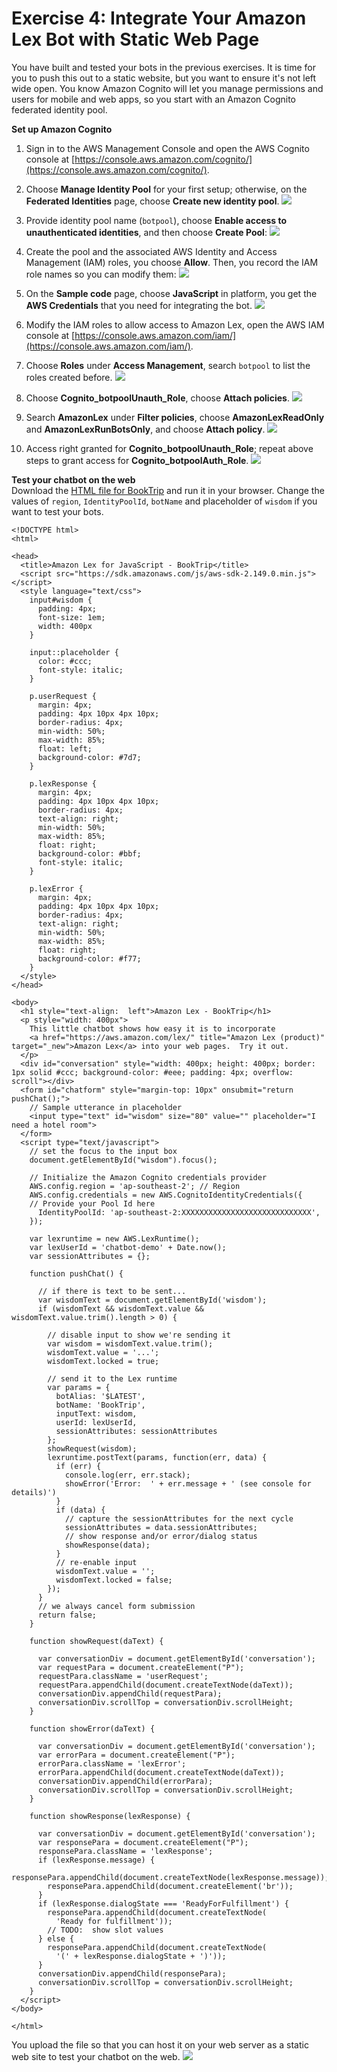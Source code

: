 # Exercise 4: Integrate Your Amazon Lex Bot with Static Web Page

You have built and tested your bots in the previous exercises. It is time for you to push this out to a static website, but you want to ensure it's not left wide open. You know Amazon Cognito will let you manage permissions and users for mobile and web apps, so you start with an Amazon Cognito federated identity pool.

**Set up Amazon Cognito**
1. Sign in to the AWS Management Console and open the AWS Cognito console at [https://console.aws.amazon.com/cognito/](https://console.aws.amazon.com/cognito/).

1. Choose **Manage Identity Pool** for your first setup; otherwise, on the **Federated Identities** page, choose **Create new identity pool**.
![](../images/greetings_visitor_3.gif)

1. Provide identity pool name (`botpool`), choose **Enable access to unauthenticated identities**, and then choose **Create Pool**:
![](../images/greetings_visitor_4.gif)

1. Create the pool and the associated AWS Identity and Access Management (IAM) roles, you choose **Allow**. Then, you record the IAM role names so you can modify them:
![](../images/greetings_visitor_5.gif)

1. On the **Sample code** page, choose **JavaScript** in platform, you get the **AWS Credentials** that you need for integrating the bot.
![](../images/greetings_visitor_6.gif)

1. Modify the IAM roles to allow access to Amazon Lex, open the AWS IAM console at [https://console.aws.amazon.com/iam/](https://console.aws.amazon.com/iam/).

1. Choose **Roles** under **Access Management**, search `botpool` to list the roles created before.
![](../images/greetings_visitor_6a.gif)

1. Choose **Cognito_botpoolUnauth_Role**, choose **Attach policies**.
![](../images/greetings_visitor_6b.gif)

1. Search **AmazonLex** under **Filter policies**, choose **AmazonLexReadOnly** and **AmazonLexRunBotsOnly**, and choose **Attach policy**.
![](../images/greetings_visitor_6c.gif)

1. Access right granted for **Cognito_botpoolUnauth_Role**; repeat above steps to grant access for **Cognito_botpoolAuth_Role**.
![](../images/greetings_visitor_6d.gif)


**Test your chatbot on the web**  
Download the [HTML file for BookTrip](../source/aws-lex-template.html) and run it in your browser. Change the values of `region`, `IdentityPoolId`, `botName` and placeholder of `wisdom` if you want to test your bots.

```
<!DOCTYPE html>
<html>

<head>
  <title>Amazon Lex for JavaScript - BookTrip</title>
  <script src="https://sdk.amazonaws.com/js/aws-sdk-2.149.0.min.js"></script>
  <style language="text/css">
    input#wisdom {
      padding: 4px;
      font-size: 1em;
      width: 400px
    }

    input::placeholder {
      color: #ccc;
      font-style: italic;
    }

    p.userRequest {
      margin: 4px;
      padding: 4px 10px 4px 10px;
      border-radius: 4px;
      min-width: 50%;
      max-width: 85%;
      float: left;
      background-color: #7d7;
    }

    p.lexResponse {
      margin: 4px;
      padding: 4px 10px 4px 10px;
      border-radius: 4px;
      text-align: right;
      min-width: 50%;
      max-width: 85%;
      float: right;
      background-color: #bbf;
      font-style: italic;
    }

    p.lexError {
      margin: 4px;
      padding: 4px 10px 4px 10px;
      border-radius: 4px;
      text-align: right;
      min-width: 50%;
      max-width: 85%;
      float: right;
      background-color: #f77;
    }
  </style>
</head>

<body>
  <h1 style="text-align:  left">Amazon Lex - BookTrip</h1>
  <p style="width: 400px">
    This little chatbot shows how easy it is to incorporate
    <a href="https://aws.amazon.com/lex/" title="Amazon Lex (product)" target="_new">Amazon Lex</a> into your web pages.  Try it out.
  </p>
  <div id="conversation" style="width: 400px; height: 400px; border: 1px solid #ccc; background-color: #eee; padding: 4px; overflow: scroll"></div>
  <form id="chatform" style="margin-top: 10px" onsubmit="return pushChat();">
    // Sample utterance in placeholder
    <input type="text" id="wisdom" size="80" value="" placeholder="I need a hotel room">
  </form>
  <script type="text/javascript">
    // set the focus to the input box
    document.getElementById("wisdom").focus();

    // Initialize the Amazon Cognito credentials provider
    AWS.config.region = 'ap-southeast-2'; // Region
    AWS.config.credentials = new AWS.CognitoIdentityCredentials({
    // Provide your Pool Id here
      IdentityPoolId: 'ap-southeast-2:XXXXXXXXXXXXXXXXXXXXXXXXXXXXX',
    });

    var lexruntime = new AWS.LexRuntime();
    var lexUserId = 'chatbot-demo' + Date.now();
    var sessionAttributes = {};

    function pushChat() {

      // if there is text to be sent...
      var wisdomText = document.getElementById('wisdom');
      if (wisdomText && wisdomText.value && wisdomText.value.trim().length > 0) {

        // disable input to show we're sending it
        var wisdom = wisdomText.value.trim();
        wisdomText.value = '...';
        wisdomText.locked = true;

        // send it to the Lex runtime
        var params = {
          botAlias: '$LATEST',
          botName: 'BookTrip',
          inputText: wisdom,
          userId: lexUserId,
          sessionAttributes: sessionAttributes
        };
        showRequest(wisdom);
        lexruntime.postText(params, function(err, data) {
          if (err) {
            console.log(err, err.stack);
            showError('Error:  ' + err.message + ' (see console for details)')
          }
          if (data) {
            // capture the sessionAttributes for the next cycle
            sessionAttributes = data.sessionAttributes;
            // show response and/or error/dialog status
            showResponse(data);
          }
          // re-enable input
          wisdomText.value = '';
          wisdomText.locked = false;
        });
      }
      // we always cancel form submission
      return false;
    }

    function showRequest(daText) {

      var conversationDiv = document.getElementById('conversation');
      var requestPara = document.createElement("P");
      requestPara.className = 'userRequest';
      requestPara.appendChild(document.createTextNode(daText));
      conversationDiv.appendChild(requestPara);
      conversationDiv.scrollTop = conversationDiv.scrollHeight;
    }

    function showError(daText) {

      var conversationDiv = document.getElementById('conversation');
      var errorPara = document.createElement("P");
      errorPara.className = 'lexError';
      errorPara.appendChild(document.createTextNode(daText));
      conversationDiv.appendChild(errorPara);
      conversationDiv.scrollTop = conversationDiv.scrollHeight;
    }

    function showResponse(lexResponse) {

      var conversationDiv = document.getElementById('conversation');
      var responsePara = document.createElement("P");
      responsePara.className = 'lexResponse';
      if (lexResponse.message) {
        responsePara.appendChild(document.createTextNode(lexResponse.message));
        responsePara.appendChild(document.createElement('br'));
      }
      if (lexResponse.dialogState === 'ReadyForFulfillment') {
        responsePara.appendChild(document.createTextNode(
          'Ready for fulfillment'));
        // TODO:  show slot values
      } else {
        responsePara.appendChild(document.createTextNode(
          '(' + lexResponse.dialogState + ')'));
      }
      conversationDiv.appendChild(responsePara);
      conversationDiv.scrollTop = conversationDiv.scrollHeight;
    }
  </script>
</body>

</html>
```

You upload the file so that you can host it on your web server as a static web site to test your chatbot on the web.
![](../images/greetings_visitor_8.gif)
